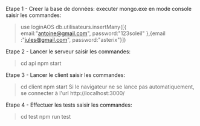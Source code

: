 Etape 1 - Creer la base de données:
executer mongo.exe en mode console
saisir les commandes:
>use loginAOS
>db.utilisateurs.insertMany([{ email:"antoine@gmail.com", password:"123soleil" },{email :"jules@gmail.com", password:"asterix"}])

Etape 2 - Lancer le serveur
saisir les commandes:
> cd api
> npm start

Etape 3 - Lancer le client
saisir les commandes:
> cd client
> npm start
Si le navigateur ne se lance pas automatiquement, se connecter à l'url http://localhost:3000/

Etape 4 - Effectuer les tests
saisir les commandes:
>cd test
>npm run test